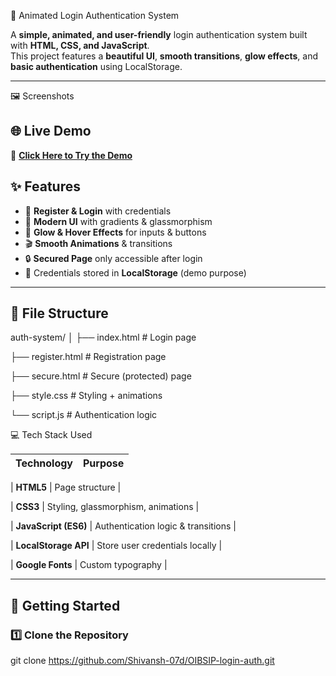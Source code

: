  🔐 Animated Login Authentication System

A **simple, animated, and user-friendly** login authentication system built with **HTML, CSS, and JavaScript**.  
This project features a **beautiful UI**, **smooth transitions**, **glow effects**, and **basic authentication** using LocalStorage.

---
🖼️ Screenshots

## 🌐 Live Demo
🔗 **[Click Here to Try the Demo](https://Shivansh-07d.github.io/auth-system/)**

## ✨ Features
- 📝 **Register & Login** with credentials  
- 🎨 **Modern UI** with gradients & glassmorphism  
- 🌟 **Glow & Hover Effects** for inputs & buttons  
- 🎬 **Smooth Animations** & transitions  
- 🔒 **Secured Page** only accessible after login  
- 💾 Credentials stored in **LocalStorage** (demo purpose)  

---

## 📂 File Structure
auth-system/
│
├── index.html # Login page

├── register.html # Registration page

├── secure.html # Secure (protected) page

├── style.css # Styling + animations

└── script.js # Authentication logic

💻 Tech Stack Used

| Technology  | Purpose |
|-------------|---------|

| **HTML5**   | Page structure |

| **CSS3**    | Styling, glassmorphism, animations |

| **JavaScript (ES6)** | Authentication logic & transitions |

| **LocalStorage API** | Store user credentials locally |

| **Google Fonts** | Custom typography |


---

## 🚀 Getting Started

### 1️⃣ Clone the Repository
git clone https://github.com/Shivansh-07d/OIBSIP-login-auth.git
